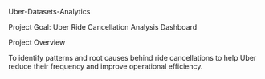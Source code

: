 Uber-Datasets-Analytics

Project Goal: Uber Ride Cancellation Analysis Dashboard

Project Overview

To identify patterns and root causes behind ride cancellations to help Uber reduce their frequency and improve operational efficiency.

